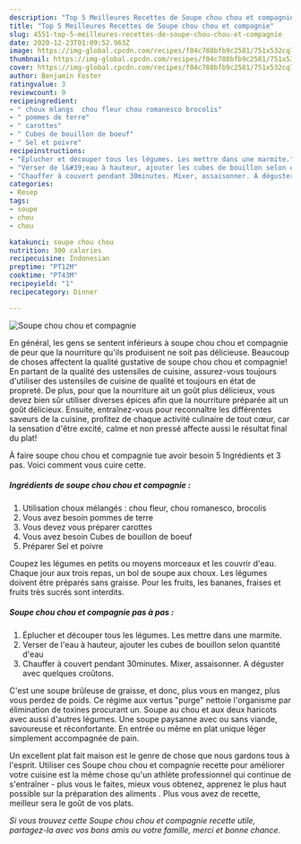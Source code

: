 ```yaml
---
description: "Top 5 Meilleures Recettes de Soupe chou chou et compagnie"
title: "Top 5 Meilleures Recettes de Soupe chou chou et compagnie"
slug: 4551-top-5-meilleures-recettes-de-soupe-chou-chou-et-compagnie
date: 2020-12-23T01:09:52.963Z
image: https://img-global.cpcdn.com/recipes/f04c788bfb9c2581/751x532cq70/soupe-chou-chou-et-compagnie-photo-principale-de-la-recette.jpg
thumbnail: https://img-global.cpcdn.com/recipes/f04c788bfb9c2581/751x532cq70/soupe-chou-chou-et-compagnie-photo-principale-de-la-recette.jpg
cover: https://img-global.cpcdn.com/recipes/f04c788bfb9c2581/751x532cq70/soupe-chou-chou-et-compagnie-photo-principale-de-la-recette.jpg
author: Benjamin Foster
ratingvalue: 3
reviewcount: 9
recipeingredient:
- " choux mlangs  chou fleur chou romanesco brocolis"
- " pommes de terre"
- " carottes"
- " Cubes de bouillon de boeuf"
- " Sel et poivre"
recipeinstructions:
- "Éplucher et découper tous les légumes. Les mettre dans une marmite."
- "Verser de l&#39;eau à hauteur, ajouter les cubes de bouillon selon quantité d&#39;eau"
- "Chauffer à couvert pendant 30minutes. Mixer, assaisonner. A déguster avec quelques croûtons."
categories:
- Resep
tags:
- soupe
- chou
- chou

katakunci: soupe chou chou 
nutrition: 300 calories
recipecuisine: Indonesian
preptime: "PT12M"
cooktime: "PT43M"
recipeyield: "1"
recipecategory: Dinner

---
```



![Soupe chou chou et compagnie](https://img-global.cpcdn.com/recipes/f04c788bfb9c2581/751x532cq70/soupe-chou-chou-et-compagnie-photo-principale-de-la-recette.jpg)

En général, les gens se sentent inférieurs à soupe chou chou et compagnie de peur que la nourriture qu'ils produisent ne soit pas délicieuse. Beaucoup de choses affectent la qualité gustative de soupe chou chou et compagnie! En partant de la qualité des ustensiles de cuisine, assurez-vous toujours d'utiliser des ustensiles de cuisine de qualité et toujours en état de propreté. De plus, pour que la nourriture ait un goût plus délicieux, vous devez bien sûr utiliser diverses épices afin que la nourriture préparée ait un goût délicieux. Ensuite, entraînez-vous pour reconnaître les différentes saveurs de la cuisine, profitez de chaque activité culinaire de tout cœur, car la sensation d'être excité, calme et non pressé affecte aussi le résultat final du plat!

<!--inarticleads1-->

À faire soupe chou chou et compagnie tue avoir besoin 5 Ingrédients et 3 pas. Voici comment vous cuire cette.

##### Ingrédients de soupe chou chou et compagnie :

1. Utilisation  choux mélangés : chou fleur, chou romanesco, brocolis
1. Vous avez besoin  pommes de terre
1. Vous devez vous préparer  carottes
1. Vous avez besoin  Cubes de bouillon de boeuf
1. Préparer  Sel et poivre


Coupez les légumes en petits ou moyens morceaux et les couvrir d&#39;eau. Chaque jour aux trois repas, un bol de soupe aux choux. Les légumes doivent être préparés sans graisse. Pour les fruits, les bananes, fraises et fruits très sucrés sont interdits. 

<!--inarticleads2-->

##### Soupe chou chou et compagnie pas à pas :

1. Éplucher et découper tous les légumes. Les mettre dans une marmite.
1. Verser de l&#39;eau à hauteur, ajouter les cubes de bouillon selon quantité d&#39;eau
1. Chauffer à couvert pendant 30minutes. Mixer, assaisonner. A déguster avec quelques croûtons.


C&#39;est une soupe brûleuse de graisse, et donc, plus vous en mangez, plus vous perdez de poids. Ce régime aux vertus &#34;purge&#34; nettoie l&#39;organisme par élimination de toxines procurant un. Soupe au chou et aux deux haricots avec aussi d&#39;autres légumes. Une soupe paysanne avec ou sans viande, savoureuse et réconfortante. En entrée ou même en plat unique léger simplement accompagnée de pain. 

<!--inarticleads1-->

<p>
Un excellent plat fait maison est le genre de chose que nous gardons tous à l'esprit. Utiliser ces Soupe chou chou et compagnie recette pour améliorer votre cuisine est la même chose qu'un athlète professionnel qui continue de s'entraîner - plus vous le faites, mieux vous obtenez, apprenez le plus haut possible sur la préparation des aliments . Plus vous avez de recette, meilleur sera le goût de vos plats.
</p>

<p>
<i>Si vous trouvez cette Soupe chou chou et compagnie recette utile, partagez-la avec vos bons amis ou votre famille, merci et bonne chance.</i>
</p>

